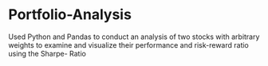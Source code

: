 # Portfolio-Analysis
Used Python and Pandas to conduct an analysis of two stocks with arbitrary weights to examine and visualize their performance and risk-reward ratio using the Sharpe- Ratio
